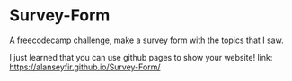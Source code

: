 # Survey-Form
A freecodecamp challenge, make a survey form with the topics that I saw.

I just learned that you can use github pages to show your website!
link: https://alanseyfir.github.io/Survey-Form/
